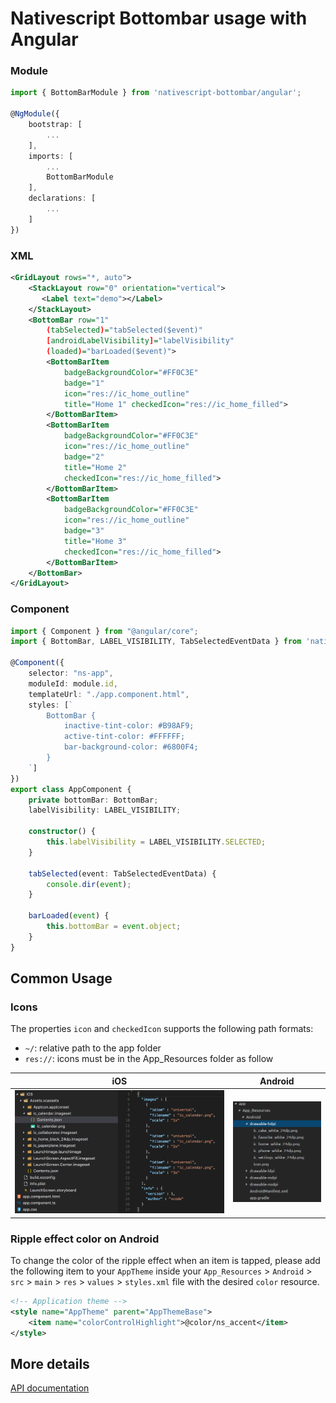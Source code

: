 # Nativescript Bottombar usage with Angular

### Module
```typescript
import { BottomBarModule } from 'nativescript-bottombar/angular';

@NgModule({
    bootstrap: [
        ...
    ],
    imports: [
        ...
        BottomBarModule
    ],
    declarations: [
        ...
    ]
})
```

### XML
   
```xml
<GridLayout rows="*, auto">
    <StackLayout row="0" orientation="vertical">
       <Label text="demo"></Label>
    </StackLayout>
    <BottomBar row="1"
        (tabSelected)="tabSelected($event)"
        [androidLabelVisibility]="labelVisibility"
        (loaded)="barLoaded($event)">
        <BottomBarItem
            badgeBackgroundColor="#FF0C3E"
            badge="1"
            icon="res://ic_home_outline"
            title="Home 1" checkedIcon="res://ic_home_filled">
        </BottomBarItem>
        <BottomBarItem
            badgeBackgroundColor="#FF0C3E"
            icon="res://ic_home_outline"
            badge="2"
            title="Home 2"
            checkedIcon="res://ic_home_filled">
        </BottomBarItem>
        <BottomBarItem
            badgeBackgroundColor="#FF0C3E"
            icon="res://ic_home_outline"
            badge="3"
            title="Home 3"
            checkedIcon="res://ic_home_filled">
        </BottomBarItem>
    </BottomBar>
</GridLayout>
```
### Component

```typescript
import { Component } from "@angular/core";
import { BottomBar, LABEL_VISIBILITY, TabSelectedEventData } from 'nativescript-bottombar';

@Component({
    selector: "ns-app",
    moduleId: module.id,
    templateUrl: "./app.component.html",
    styles: [`
        BottomBar {
            inactive-tint-color: #B98AF9;
            active-tint-color: #FFFFFF;
            bar-background-color: #6800F4;
        }
    `]
})
export class AppComponent {
    private bottomBar: BottomBar;
    labelVisibility: LABEL_VISIBILITY;

    constructor() {
        this.labelVisibility = LABEL_VISIBILITY.SELECTED;
    }

    tabSelected(event: TabSelectedEventData) {
        console.dir(event);
    }

    barLoaded(event) {
        this.bottomBar = event.object;
    }
}
```

## Common Usage

### Icons

The properties `icon` and `checkedIcon` supports the following path formats:

- `~/`: relative path to the app folder
- `res://`: icons must be in the App_Resources folder as follow


|                     iOS                     | Android                                             |
|:-------------------------------------------:|-----------------------------------------------------|
| ![iOS](/src/screenshots/ressources.ios.png) | ![Android](/src/screenshots/ressources.android.png) |

### Ripple effect color on Android

To change the color of the ripple effect when an item is tapped, please add the following item to your `AppTheme` inside your `App_Resources` > `Android` > `src` > `main` > `res` > `values` > `styles.xml` file with the desired `color` resource.

```XML
<!-- Application theme -->
<style name="AppTheme" parent="AppThemeBase">
    <item name="colorControlHighlight">@color/ns_accent</item>
</style>
```

## More details

[API documentation](/API_DOCUMENTATION.md)